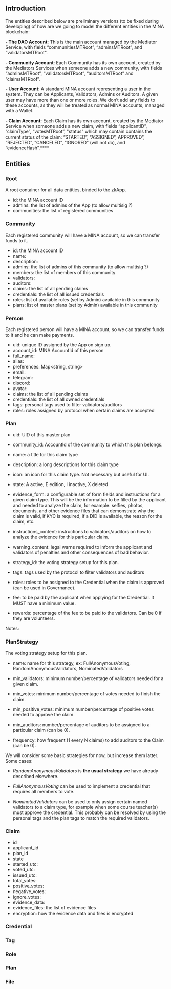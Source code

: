 ## Introduction

The entities described below are preliminary versions (to be fixed during developing) of how are we going to model the different entities in the MINA blockchain:

**- The DAO Account:** This is the main account managed by the Mediator Service, with fields “communitiesMTRoot”, “adminsMTRoot”, and “validatorsMTRoot".

**- Community Account**: Each Community has its own account, created by the Mediators Services when someone adds a new community, with fields “adminsMTRoot”, “validatorsMTRoot”, “auditorsMTRoot” and “claimsMTRoot”.

**- User Account**: A standard MINA account representing a user in the system. They can be Applicants, Validators, Admins or Auditors. A given user may have more than one or more roles. We don’t add any fields to these accounts, as they will be treated as normal MINA accounts, managed with a Wallet.

**- Claim Account:** Each Claim has its own account, created by the Mediator Service when someone adds a new claim, with fields “applicantID”, “claimType”, “votesMTRoot”, "status" which may contain contains the current status of the claim: “STARTED”, “ASSIGNED”, APPROVED”, “REJECTED”, “CANCELED”, “IGNORED” (will not do), and “evidenceHash”.****

## Entities

### Root

A root container for all data entities, binded to the zkApp.

- id: the MINA account ID
- admins: the list of admins of the App (to allow multisig ?)
- communities: the list of registered communities 

### Community

Each registered community will have a MINA account, so we can transfer funds to it.

- id:  the MINA account ID 
- name:
- description:
- admins: the list of admins of this community (to allow multisig ?)
- members: the list of members of this community
- validators:
- auditors:
- claims: the list of all pending claims
- credentials: the list of all issued credentials
- roles: list of available roles (set by Admin) available in this community
- plans: list of master plans (set by Admin) available in this community 

### Person

Each registered person will have a MINA account, so we can transfer funds to it and he can make payments.

- uid: unique ID assigned by the App on sign up.
- account_id: MINA AccountId of this person
- full_name:
- alias:
- preferences: Map<string, string>
- email:
- telegram:
- discord:
- avatar:
- claims: the list of all pending claims
- credentials: the list of all owned credentials
- tags: personal tags used to filter validators/auditors
- roles: roles assigned by protocol when certain claims are accepted

### Plan

- uid: UID of this master plan
- community_id: AccountId of the community to which this plan belongs.
- name: a title for this claim type
- description: a long descriptions for this claim type
- icon: an icon for this claim type. Not necessary but useful for UI.
- state: A active, E edition, I inactive, X deleted
- evidence_form: a configurable set of form fields and
  instructions for a given claim type. This will be the information to be filled by the applicant and needed to analyze the claim, for
  example: selfies, photos, documents, and other evidence files that can demonstrate
  why the claim is valid, if KYC is required, if a DID is available, the reason for the
  claim, etc.

- instructions_content: instructions to validators/auditors on how to analyze the evidence for this particular
  claim.

- warning_content: legal warns required to inform the applicant and validators of penalties and
  other consequences of bad behavior.
- strategy_id: the voting strategy setup for this plan.
- tags: tags used by the protocol to filter validators and auditors
- roles: roles to be assigned to the Credential when the claim is approved (can be used in Governance).

- fee: to be paid by the applicant when applying for the Credential. It MUST have a minimum value.

- rewards: percentage of the fee to be paid to the validators. Can be 0 if they are volunteers.

Notes:

### PlanStrategy

The voting strategy setup for this plan.

- name: name for this strategy, ex: FullAnonymousVoting, RandomAnonymousValidators, NominatedValidators

- min_validators: minimum number/percentage of validators needed for a given claim. 

- min_votes: minimum number/percentage of votes needed to finish the claim. 

- min_positive_votes: minimum number/percentage of positive votes needed to approve the claim.

- min_auditors: number/percentage of auditors to be assigned to a particular claim (can be 0).

- frequency: how frequent (1 every N claims) to add auditors to the Claim (can be 0).

We will consider some basic strategies for now, but increase them latter. Some cases:

- _RandomAnonymousValidators_ is **the usual strategy** we have already described elsewhere. 

- _FullAnonymousVoting_ can be used to implement a credential that requires all members to vote.

- _NominatedValidators_ can be used to only assign certain named validators to a claim type, for example when some course teacher(s) must approve the credential. This probably can be resolved by using the personal tags and the plan tags to match the required validators.

### Claim

- id
- applicant_id
- plan_id
- state
- started_utc:
- voted_utc:
- issued_utc:
- total_votes:
- positive_votes:
- negative_votes:
- ignore_votes:
- evidence_data:
- evidence_files: the list of evidence files
- encryption: how the evidence data and files is encrypted

### Credential

### Tag

### Role

### Plan

### File
